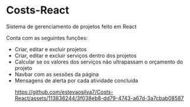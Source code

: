 # Costs-React

<p> Sistema de gerenciamento de projetos feito em React </p>

Conta com as seguintes funções:

<ul>
<li>   Criar, editar e excluir projetos </li>
<li>   Criar, editar e excluir serviços dentro dos projetos </li>
<li>   Calcular se os valores dos serviços não ultrapassam o orçamento do projeto </li>
<li>   Navbar com as sessões da página </li>
<li>   Mensagens de alerta por cada atividade concluída </li>
</ul>

<p></p>
<ul>


https://github.com/estevaosilva7/Costs-React/assets/113836244/3f038eb8-dd79-4743-a67d-3a7cbab08587

</ul>






